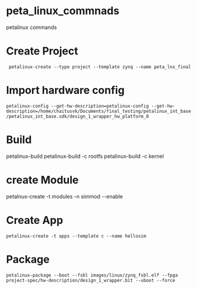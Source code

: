 # peta_linux_commnads
petalinux commands

# Create Project
``` petalinux-create --type project --template zynq --name peta_lnx_final```


# Import hardware config
```petalinux-config --get-hw-description=petalinux-config --get-hw-description=/home/chaitusvk/Documents/final_testing/petalinux_int_base/petalinux_int_base.sdk/design_1_wrapper_hw_platform_0 ```

# Build
 petalinux-build
 petalinux-build -c rootfs
 petalinux-build -c kernel 

# create Module
petalnux-create -t modules -n simmod --enable

# Create App
```petalinux-create -t apps --template c --name hellosim```

# Package
``` petalinux-package --boot --fsbl images/linux/zynq_fsbl.elf --fpga project-spec/hw-description/design_1_wrapper.bit --uboot --force ```
